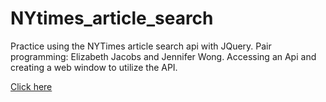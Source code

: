 # NYtimes_article_search

Practice using the NYTimes article search api with JQuery.
Pair programming: Elizabeth Jacobs and Jennifer Wong. 
Accessing an Api and creating a web window to utilize the API.


[Click here](https://wongjenn.github.io/NYtimes_article_search/)

